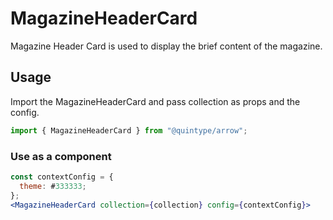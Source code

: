# MagazineHeaderCard

Magazine Header Card is used to display the brief content of the magazine.

## Usage

Import the MagazineHeaderCard and pass collection as props and the config.

```jsx
import { MagazineHeaderCard } from "@quintype/arrow";
```

### Use as a component

```jsx
const contextConfig = {
  theme: #333333;
};
<MagazineHeaderCard collection={collection} config={contextConfig}>

```

